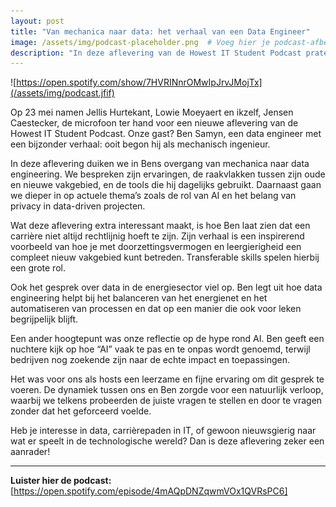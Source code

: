 ```yaml
---
layout: post
title: "Van mechanica naar data: het verhaal van een Data Engineer"
image: /assets/img/podcast-placeholder.png  # Voeg hier je podcast-afbeelding toe
description: "In deze aflevering van de Howest IT Student Podcast praten we met Ben Samyn over zijn unieke carrièrepad van mechanisch ingenieur naar data engineer."
---
```


![https://open.spotify.com/show/7HVRINnrOMwIpJrvJMojTx](/assets/img/podcast.jfif)

Op 23 mei namen Jellis Hurtekant, Lowie Moeyaert en ikzelf, Jensen Caestecker, de microfoon ter hand voor een nieuwe aflevering van de Howest IT Student Podcast. Onze gast? Ben Samyn, een data engineer met een bijzonder verhaal: ooit begon hij als mechanisch ingenieur.

In deze aflevering duiken we in Bens overgang van mechanica naar data engineering. We bespreken zijn ervaringen, de raakvlakken tussen zijn oude en nieuwe vakgebied, en de tools die hij dagelijks gebruikt. Daarnaast gaan we dieper in op actuele thema’s zoals de rol van AI en het belang van privacy in data-driven projecten.

Wat deze aflevering extra interessant maakt, is hoe Ben laat zien dat een carrière niet altijd rechtlijnig hoeft te zijn. Zijn verhaal is een inspirerend voorbeeld van hoe je met doorzettingsvermogen en leergierigheid een compleet nieuw vakgebied kunt betreden. Transferable skills spelen hierbij een grote rol.

Ook het gesprek over data in de energiesector viel op. Ben legt uit hoe data engineering helpt bij het balanceren van het energienet en het automatiseren van processen en dat op een manier die ook voor leken begrijpelijk blijft.

Een ander hoogtepunt was onze reflectie op de hype rond AI. Ben geeft een nuchtere kijk op hoe “AI” vaak te pas en te onpas wordt genoemd, terwijl bedrijven nog zoekende zijn naar de echte impact en toepassingen.

Het was voor ons als hosts een leerzame en fijne ervaring om dit gesprek te voeren. De dynamiek tussen ons en Ben zorgde voor een natuurlijk verloop, waarbij we telkens probeerden de juiste vragen te stellen en door te vragen zonder dat het geforceerd voelde.

Heb je interesse in data, carrièrepaden in IT, of gewoon nieuwsgierig naar wat er speelt in de technologische wereld? Dan is deze aflevering zeker een aanrader!

---

**Luister hier de podcast:** [https://open.spotify.com/episode/4mAQpDNZqwmVOx1QVRsPC6]
